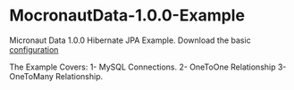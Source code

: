 # MocronautData-1.0.0-Example
Micronaut Data 1.0.0 Hibernate JPA Example. Download the basic [configuration](https://www.microstarter.io/?g=io.hashimati&artifact=DatabaseExample&build=Gradle&language=Java&profile=service&port=8080&javaVersion=8&viewFramework=Thymeleaf&d=data-hibernate-jpa,jdbc-hikari)


The Example Covers: 
1- MySQL Connections. 
2- OneToOne Relationship
3- OneToMany Relationship.
